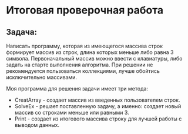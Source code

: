 # Итоговая проверочная работа

## **Задача:**
Написать программу, которая из имеющегося массива строк формирует массив из строк, длина которых меньше либо равна 3 символа. Первоначальный массив можно ввести с клавиатуры, либо задать на старте выполнения алгоритма. При решении не рекомендуется пользоваться коллекциями, лучше обойтись исключительно массивами.

Моя программа для решения задачи имеет три метода:

* CreatArray - создает массив из введенных пользователем строк.
* SolveEx - решает поставленную задачу, а именно: создает новый массив со строками меньше или равными 3.
* Print - создает из итогового массива строку для лучшей работы с выводом данных.

